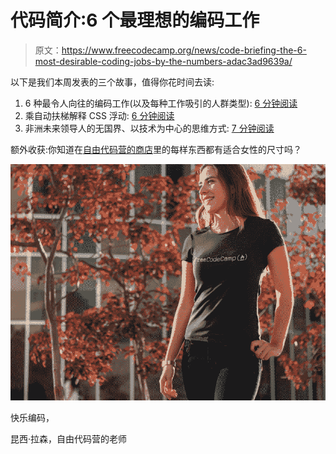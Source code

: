 # 代码简介:6 个最理想的编码工作

> 原文：<https://www.freecodecamp.org/news/code-briefing-the-6-most-desirable-coding-jobs-by-the-numbers-adac3ad9639a/>

以下是我们本周发表的三个故事，值得你花时间去读:

1.  6 种最令人向往的编码工作(以及每种工作吸引的人群类型): [6 分钟阅读](http://bit.ly/2ckctJ9)
2.  乘自动扶梯解释 CSS 浮动: [6 分钟阅读](http://bit.ly/2cF7xRS)
3.  非洲未来领导人的无国界、以技术为中心的思维方式: [7 分钟阅读](http://bit.ly/2d8EWI1)

额外收获:你知道在[自由代码营的商店](http://bit.ly/2cGNEx2)里的每样东西都有适合女性的尺寸吗？

![QY6yNNO21gCUXCe8VYwfc6iXQo9DXCmBrl2X](img/c8ac5f01fe1dc382d3e8964759fa6bab.png)

快乐编码，

昆西·拉森，自由代码营的老师